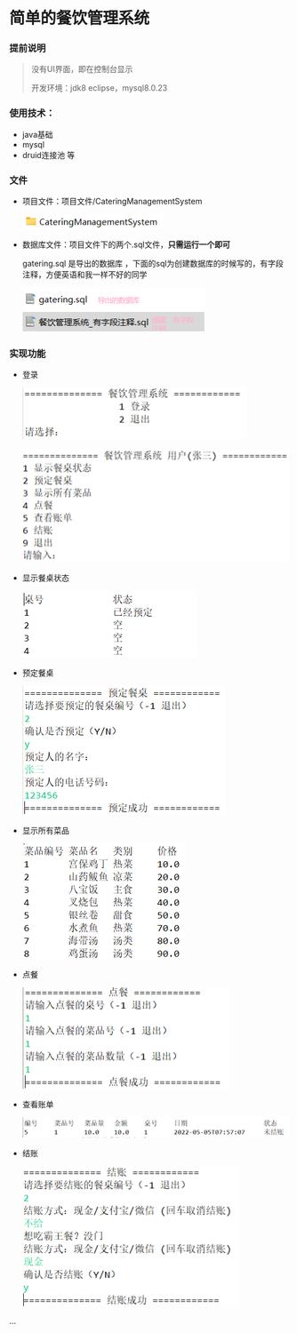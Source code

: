# 简单的餐饮管理系统

### 提前说明

> 没有UI界面，即在控制台显示
> 
> 开发环境：jdk8  eclipse，mysql8.0.23  

### 使用技术：

- java基础
- mysql
- druid连接池 等

### 文件

- 项目文件：项目文件/CateringManagementSystem

  ![项目](https://github.com/TheStrongmans/projectlibrarys/blob/main/%E7%AE%80%E5%8D%95%E7%9A%84%E9%A4%90%E9%A5%AE%E7%AE%A1%E7%90%86%E7%B3%BB%E7%BB%9F/img/%E9%A1%B9%E7%9B%AE.png)

- 数据库文件：项目文件下的两个.sql文件，**只需运行一个即可**

  gatering.sql 是导出的数据库 ，下面的sql为创建数据库的时候写的，有字段注释，方便英语和我一样不好的同学

  ![数据库](https://github.com/TheStrongmans/projectlibrarys/blob/main/%E7%AE%80%E5%8D%95%E7%9A%84%E9%A4%90%E9%A5%AE%E7%AE%A1%E7%90%86%E7%B3%BB%E7%BB%9F/img/%E6%95%B0%E6%8D%AE%E5%BA%93.png)

### 实现功能

- 登录

  ![登录](https://github.com/TheStrongmans/projectlibrarys/blob/main/%E7%AE%80%E5%8D%95%E7%9A%84%E9%A4%90%E9%A5%AE%E7%AE%A1%E7%90%86%E7%B3%BB%E7%BB%9F/img/%E7%99%BB%E5%BD%95.png)
  
  ![登录](https://github.com/TheStrongmans/projectlibrarys/blob/main/%E7%AE%80%E5%8D%95%E7%9A%84%E9%A4%90%E9%A5%AE%E7%AE%A1%E7%90%86%E7%B3%BB%E7%BB%9F/img/%E9%A1%B5%E9%9D%A2.png)


- 显示餐桌状态

  ![显示餐桌状态](https://github.com/TheStrongmans/projectlibrarys/blob/main/%E7%AE%80%E5%8D%95%E7%9A%84%E9%A4%90%E9%A5%AE%E7%AE%A1%E7%90%86%E7%B3%BB%E7%BB%9F/img/%E6%98%BE%E7%A4%BA%E9%A4%90%E6%A1%8C%E7%8A%B6%E6%80%81.png)

- 预定餐桌

  ![预定餐桌](https://github.com/TheStrongmans/projectlibrarys/blob/main/%E7%AE%80%E5%8D%95%E7%9A%84%E9%A4%90%E9%A5%AE%E7%AE%A1%E7%90%86%E7%B3%BB%E7%BB%9F/img/预定餐桌.png)

- 显示所有菜品

  ![菜品](img\菜品.png)

- 点餐

  ![点餐](img\点餐.png)

- 查看账单

  ![查看账单](img\查看账单.png)

- 结账

  ![结账1](img\结账1.png)



...

